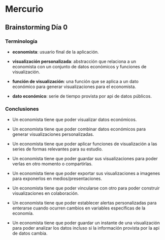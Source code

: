 # Mercurio

## Brainstorming Día 0

### Terminología

* **economista**: usuario final de la aplicación.

* **visualización personalizada**: abstracción que relaciona a un economista con un conjunto de datos económicos y funciones de visualización.

* **función de visualización**: una función que se aplica a un dato económico para generar visualizaciones para el economista.

* **dato económico**: serie de tiempo provista por api de datos públicos.

### Conclusiones

* Un economista tiene que poder visualizar datos económicos.

* Un economista tiene que poder combinar datos económicos para generar visualizaciones personalizadas.

* Un economista tiene que poder aplicar funciones de visualización a las series de formas relevantes para su estudio.

* Un economista tiene que poder guardar sus visualizaciones para poder verlas en otro momento o compartirlas.

* Un economista tiene que poder exportar sus visualizaciones a imagenes para exponerlos en medios/presentaciones.

* Un economista tiene que poder vincularse con otro para poder construir visualizaciones en colaboración.

* Un economista tiene que poder establecer alertas personalizadas para enterarse cuando ocurren cambios en variables específicas de la economía.

* Un economista tiene que poder guardar un instante de una visualización para poder analizar los datos incluso si la información provista por la api de datos cambia.
